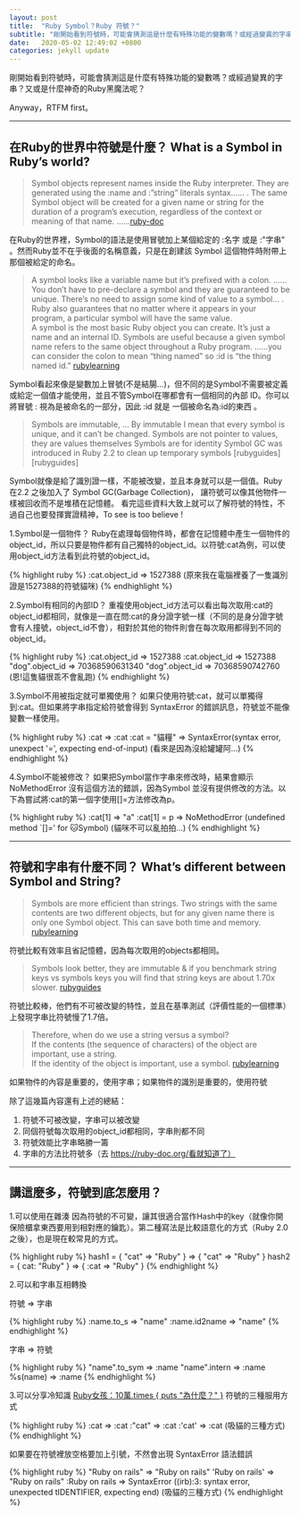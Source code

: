 ```yaml
---
layout: post
title:  "Ruby Symbol？Ruby 符號？"
subtitle: "剛開始看到符號時，可能會猜測這是什麼有特殊功能的變數嗎？或經過變異的字串？又或是什麼神奇的Ruby黑魔法呢？"
date:   2020-05-02 12:49:02 +0800
categories: jekyll update
---
```


剛開始看到符號時，可能會猜測這是什麼有特殊功能的變數嗎？或經過變異的字串？又或是什麼神奇的Ruby黑魔法呢？

Anyway，RTFM first。

---

## 在Ruby的世界中符號是什麼？ What is a Symbol in Ruby’s world?

> Symbol objects represent names inside the Ruby interpreter. They are generated using the :name and :”string” literals syntax…… . The same Symbol object will be created for a given name or string for the duration of a program’s execution, regardless of the context or meaning of that name. ……[ruby-doc][ruby-doc.org/Symbol]

在Ruby的世界裡，Symbol的語法是使用冒號加上某個給定的 :名字 或是 :"字串" 。然而Ruby並不在乎後面的名稱意義，只是在創建該 Symbol 這個物件時附帶上那個被給定的命名。

>A symbol looks like a variable name but it’s prefixed with a colon. ……You don’t have to pre-declare a symbol and they are guaranteed to be unique. There’s no need to assign some kind of value to a symbol… . Ruby also guarantees that no matter where it appears in your program, a particular symbol will have the same value.
\
>A symbol is the most basic Ruby object you can create. It’s just a name and an internal ID. Symbols are useful because a given symbol name refers to the same object throughout a Ruby program. ……you can consider the colon to mean “thing named” so :id is “the thing named id.”
[rubylearning][rubylearning.com/Ruby_symbols]

Symbol看起來像是變數加上冒號(不是結腸…)，但不同的是Symbol不需要被定義或給定一個值才能使用，並且不管Symbol在哪都會有一個相同的內部 ID。你可以將冒號 : 視為是被命名的一部分，因此 :id 就是 一個被命名為:id的東西 。

> Symbols are immutable, … By immutable I mean that every symbol is unique, and it can’t be changed.
> Symbols are not pointer to values, they are values themselves
> Symbols are for identity
> Symbol GC was introduced in Ruby 2.2 to clean up temporary symbols
[rubyguides][rubyguides]

Symbol就像是給了識別證一樣，不能被改變，並且本身就可以是一個值。Ruby 在2.2 之後加入了 Symbol GC(Garbage Collection)， 讓符號可以像其他物件一樣被回收而不是堆積在記憶體。
看完這些資料大致上就可以了解符號的特性，不過自己也要發揮實證精神，To see is too believe !


1.Symbol是一個物件？
Ruby在處理每個物件時，都會在記憶體中產生一個物件的object_id，所以只要是物件都有自己獨特的object_id。以符號:cat為例，可以使用object_id方法看到此符號的object_id。

{% highlight ruby %}
:cat.object_id
=> 1527388
(原來我在電腦裡養了一隻識別證是1527388的符號貓咪)
{% endhighlight %}

2.Symbol有相同的內部ID？
重複使用object_id方法可以看出每次取用:cat的object_id都相同，就像是一直在問:cat的身分證字號一樣（不同的是身分證字號會有人撞號，object_id不會），相對於其他的物件則會在每次取用都得到不同的object_id。

{% highlight ruby %}
:cat.object_id
=> 1527388
:cat.object_id
=> 1527388
"dog".object_id
=> 70368590631340
"dog".object_id
=> 70368590742760
(恩!這隻貓很乖不會亂跑)
{% endhighlight %}

3.Symbol不用被指定就可單獨使用？
如果只使用符號:cat，就可以單獨得到:cat。但如果將字串指定給符號會得到 SyntaxError 的錯誤訊息，符號並不能像變數一樣使用。

{% highlight ruby %}
:cat
=> :cat
:cat = "貓糧"
=> SyntaxError(syntax error, unexpect '=', expecting end-of-input)
(看來是因為沒給罐罐阿...)
{% endhighlight %}

4.Symbol不能被修改？
如果把Symbol當作字串來修改時，結果會顯示 NoMethodError 沒有這個方法的錯誤，因為Symbol 並沒有提供修改的方法。以下為嘗試將:cat的第一個字使用[]=方法修改為p。

{% highlight ruby %}
:cat[1]
=> "a"
:cat[1] = p
=> NoMethodError (undefined method `[]=' for :cat:Symbol)
(貓咪不可以亂拍拍...)
{% endhighlight %}

---

## 符號和字串有什麼不同？ What’s different between Symbol and String?

> Symbols are more efficient than strings. Two strings with the same contents are two different objects, but for any given name there is only one Symbol object. This can save both time and memory.
[rubylearning][rubylearning.com/Ruby_symbols]

符號比較有效率且省記憶體，因為每次取用的objects都相同。

>Symbols look better, they are immutable & if you benchmark string keys vs symbols keys you will find that string keys are about 1.70x slower.
[rubyguides][rubyguides/Ruby-symbols]

符號比較棒，他們有不可被改變的特性，並且在基準測試（評價性能的一個標準）上發現字串比符號慢了1.7倍。

> Therefore, when do we use a string versus a symbol?
\
  > If the contents (the sequence of characters) of the object are important, use a string.
  \
  > If the identity of the object is important, use a symbol.
[rubylearning][rubylearning.com/Ruby_symbols]

如果物件的內容是重要的，使用字串；如果物件的識別是重要的，使用符號

除了這幾篇內容還有上述的總結：
1. 符號不可被改變，字串可以被改變
2. 同個符號每次取用的object_id都相同，字串則都不同
3. 符號效能比字串略勝一籌
4. 字串的方法比符號多（去 https://ruby-doc.org/看就知道了）

---

## 講這麼多，符號到底怎麼用？
1.可以使用在雜湊
因為符號的不可變，讓其很適合當作Hash中的key（就像你開保險櫃拿東西要用到相對應的鑰匙）。第二種寫法是比較語意化的方式（Ruby 2.0之後），也是現在較常見的方式。

{% highlight ruby %}
hash1 = { "cat" => "Ruby" }
=> { "cat" => "Ruby" }
hash2 = { cat: "Ruby" }
=> { :cat => "Ruby" }
{% endhighlight %}

2.可以和字串互相轉換

符號 => 字串

{% highlight ruby %}
:name.to_s
=> "name"
:name.id2name
=> "name"
{% endhighlight %}


字串 => 符號

{% highlight ruby %}
"name".to_sym
=> :name
"name".intern
=> :name
%s(name)
=> :name
{% endhighlight %}


3.可以分享冷知識
[Ruby女孩：10萬.times { puts "為什麼？" }][Ruby女孩]
符號的三種服用方式

{% highlight ruby %}
:cat
=> :cat
:"cat"
=> :cat
:'cat'
=> :cat
(吸貓的三種方式)
{% endhighlight %}

如果要在符號裡放空格要加上引號，不然會出現 SyntaxError 語法錯誤

{% highlight ruby %}
"Ruby on rails"
=> "Ruby on rails"
'Ruby on rails'
=> "Ruby on rails"
:Ruby on rails
=> SyntaxError ((irb):3: syntax error, unexpected tIDENTIFIER, expecting end)
(吸貓的三種方式)
{% endhighlight %}

[ruby-doc.org/Symbol]: https://ruby-doc.org/core-2.7.0/Symbol.html
[rubylearning.com/Ruby_symbols]: http://rubylearning.com/satishtalim/ruby_symbols.html
[rubyguides/Ruby-symbols]: https://www.rubyguides.com/2018/02/ruby-symbols/
[Ruby女孩]: https://ithelp.ithome.com.tw/articles/10159660
[為自己學Ruby on rails]: https://railsbook.tw/chapters/06-ruby-basic-2.html